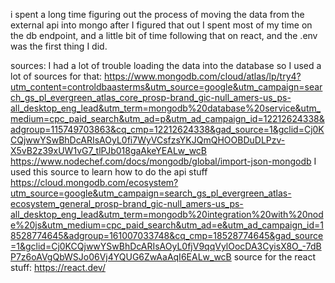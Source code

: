 i spent a long time figuring out the process of moving the data from the external api into mongo
after I figured that out I spent most of my time on the db endpoint, and a little bit of time following that on react, and the .env was the first thing I did.

sources:
I had a lot of trouble loading the data into the database so I used a lot of sources for that:
https://www.mongodb.com/cloud/atlas/lp/try4?utm_content=controldbaasterms&utm_source=google&utm_campaign=search_gs_pl_evergreen_atlas_core_prosp-brand_gic-null_amers-us_ps-all_desktop_eng_lead&utm_term=mongodb%20database%20service&utm_medium=cpc_paid_search&utm_ad=p&utm_ad_campaign_id=12212624338&adgroup=115749703863&cq_cmp=12212624338&gad_source=1&gclid=Cj0KCQjwwYSwBhDcARIsAOyL0fi7WyVCsfzsYKJQmQHOOBDuDLPzv-X5vB2z39xUW1vG7_tlPJb018gaAkeYEALw_wcB
https://www.nodechef.com/docs/mongodb/global/import-json-mongodb
I used this source to learn how to do the api stuff
https://cloud.mongodb.com/ecosystem?utm_source=google&utm_campaign=search_gs_pl_evergreen_atlas-ecosystem_general_prosp-brand_gic-null_amers-us_ps-all_desktop_eng_lead&utm_term=mongodb%20integration%20with%20node%20js&utm_medium=cpc_paid_search&utm_ad=e&utm_ad_campaign_id=18528774645&adgroup=161007033748&cq_cmp=18528774645&gad_source=1&gclid=Cj0KCQjwwYSwBhDcARIsAOyL0fjV9qqVylOocDA3CyisX8O_-7dBP7z6oAVgQbWSJo06Vj4YQUG6ZwAaAqI6EALw_wcB
source for the react stuff:
https://react.dev/
